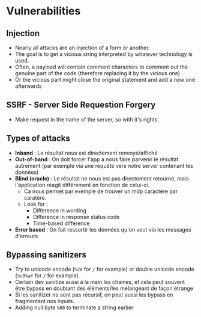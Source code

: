 # Vulnerabilities



## Injection

* Nearly all attacks are an injection of a form or another.
* The goal is to get a vicious string interpreted by whatever technology is used.
* Often, a payload will contain comment characters to comment out the genuine part of the code \(therefore replacing it by the vicious one\)
* Or the vicious part might close the original statement and add a new one afterwards

## SSRF - Server Side Requestion Forgery

* Make request in the name of the server, so with it's rights.

## Types of attacks

* **Inband** : Le résultat nous est directement renvoyé/affiché
* **Out-of-band** : On doit forcer l'app a nous faire parvenir le résultat autrement \(par exemple via une requête vers notre server contenant les données\)
* **Blind \(oracle\)** : Le résultat ne nous est pas directement retourné, mais l'application réagit différement en fonction de celui-ci. 
  * Ca nous permet par exemple de trouver un mdp caractère par caratère. 
  * Look for : 
    * Difference in wording
    * Difference in response status code
    * Time-based difference
* **Error based** : On fait ressortir les données qu'on veut via les messages d'erreurs

## Bypassing sanitizers

* Try to unicode encode \(`%2e` for `/` for example\) or double unicode encode \(`%c0%af` for `/` for example\)
* Certain dev sanitize aussi à la main les chaines, et cela peut souvent être bypass en doublant des éléments/les mélangeant de façon étrange
* Si les sanitizer ne sont pas récursif, on peut aussi les bypass en fragmentant nos inputs.
* Adding null byte `%00` to terminate a string earlier

